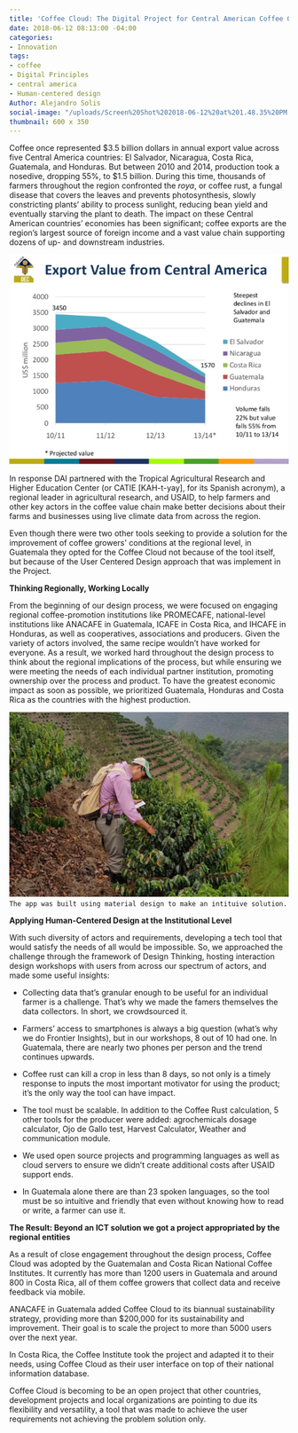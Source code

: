 ```yaml
---
title: 'Coffee Cloud: The Digital Project for Central American Coffee Growers'
date: 2018-06-12 08:13:00 -04:00
categories:
- Innovation
tags:
- coffee
- Digital Principles
- central america
- Human-centered design
Author: Alejandro Solis
social-image: "/uploads/Screen%20Shot%202018-06-12%20at%201.48.35%20PM.png"
thumbnail: 600 x 350
---
```


Coffee once represented $3.5 billion dollars in annual export value across five Central America countries: El Salvador, Nicaragua, Costa Rica, Guatemala, and Honduras. But between 2010 and 2014, production took a nosedive, dropping 55%, to $1.5 billion. During this time, thousands of farmers throughout the region confronted the *roya*, or coffee rust, a fungal disease that covers the leaves and prevents photosynthesis, slowly constricting plants’ ability to process sunlight, reducing bean yield and eventually starving the plant to death. The impact on these Central American countries’ economies has been significant; coffee exports are the region’s largest source of foreign income and a vast value chain supporting dozens of up- and downstream industries.

<!--more-->
![chart-export.png](/uploads/chart-export.png)

In response DAI partnered with the Tropical Agricultural Research and Higher Education Center (or CATIE \[KAH-t-yay\], for its Spanish acronym), a regional leader in agricultural research, and USAID, to help farmers and other key actors in the coffee value chain make better decisions about their farms and businesses using live climate data from across the region.

Even though there were two other tools seeking to provide a solution for the improvement of coffee growers' conditions at the regional level, in Guatemala they opted for the Coffee Cloud not because of the tool itself, but because of the User Centered Design approach that was implement in the Project.

**Thinking Regionally, Working Locally**

From the beginning of our design process, we were focused on engaging regional coffee-promotion institutions like PROMECAFE, national-level institutions like ANACAFE in Guatemala, ICAFE in Costa Rica, and IHCAFE in Honduras, as well as cooperatives, associations and producers. Given the variety of actors involved, the same recipe wouldn’t have worked for everyone. As a result, we worked hard throughout the design process to think about the regional implications of the process, but while ensuring we were meeting the needs of each individual partner institution, promoting ownership over the process and product. To have the greatest economic impact as soon as possible, we prioritized Guatemala, Honduras and Costa Rica as the countries with the highest production.

![Screen Shot 2018-06-12 at 1.48.35 PM.png](/uploads/Screen%20Shot%202018-06-12%20at%201.48.35%20PM.png)
`The app was built using material design to make an intituive solution.`

**Applying Human-Centered Design at the Institutional Level**

With such diversity of actors and requirements, developing a tech tool that would satisfy the needs of all would be impossible. So, we approached the challenge through the framework of Design Thinking, hosting interaction design workshops with users from across our spectrum of actors, and made some useful insights:

* Collecting data that’s granular enough to be useful for an individual farmer is a challenge. That’s why we made the famers themselves the data collectors. In short, we crowdsourced it.

* Farmers’ access to smartphones is always a big question (what’s why we do Frontier Insights), but in our workshops, 8 out of 10 had one. In Guatemala, there are nearly two phones per person and the trend continues upwards.

* Coffee rust can kill a crop in less than 8 days, so not only is a timely response to inputs the most important motivator for using the product; it’s the only way the tool can have impact.

* The tool must be scalable. In addition to the Coffee Rust calculation, 5 other tools for the producer were added: agrochemicals dosage calculator, Ojo de Gallo test, Harvest Calculator, Weather and communication module.

* We used open source projects and programming languages as well as cloud servers to ensure we didn’t create additional costs after USAID support ends.

* In Guatemala alone there are than 23 spoken languages, so the tool must be so intuitive and friendly that even without knowing how to read or write, a farmer can use it.

**The Result: Beyond an ICT solution we got a project appropriated by the regional entities**

As a result of close engagement throughout the design process, Coffee Cloud was adopted by the Guatemalan and Costa Rican National Coffee Institutes. It currently has more than 1200 users in Guatemala and around 800 in Costa Rica, all of them coffee growers that collect data and receive feedback via mobile.

ANACAFE in Guatemala added Coffee Cloud to its biannual sustainability strategy, providing more than $200,000 for its sustainability and improvement. Their goal is to scale the project to more than 5000 users over the next year.

In Costa Rica, the Coffee Institute took the project and adapted it to their needs, using Coffee Cloud as their user interface on top of their national information database.

Coffee Cloud is becoming to be an open project that other countries, development projects and local organizations are pointing to due its flexibility and versatility, a tool that was made to achieve the user requirements not achieving the problem solution only.